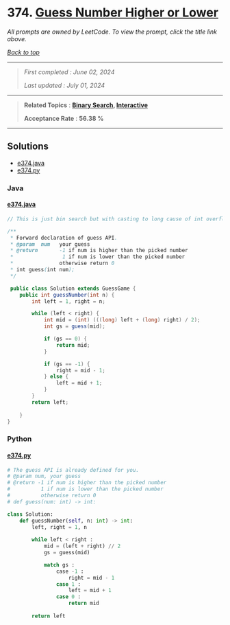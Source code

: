 # 374. [Guess Number Higher or Lower](<https://leetcode.com/problems/guess-number-higher-or-lower>)

*All prompts are owned by LeetCode. To view the prompt, click the title link above.*

*[Back to top](<../README.md>)*

------

> *First completed : June 02, 2024*
>
> *Last updated : July 01, 2024*

------

> **Related Topics** : **[Binary Search](<by_topic/Binary Search.md>), [Interactive](<by_topic/Interactive.md>)**
>
> **Acceptance Rate** : **56.38 %**

------

## Solutions

- [e374.java](<../my-submissions/e374.java>)
- [e374.py](<../my-submissions/e374.py>)
### Java
#### [e374.java](<../my-submissions/e374.java>)
```Java
// This is just bin search but with casting to long cause of int overflow lol

/** 
 * Forward declaration of guess API.
 * @param  num   your guess
 * @return 	     -1 if num is higher than the picked number
 *			      1 if num is lower than the picked number
 *               otherwise return 0
 * int guess(int num);
 */

 public class Solution extends GuessGame {
    public int guessNumber(int n) {
        int left = 1, right = n;

        while (left < right) {
            int mid = (int) (((long) left + (long) right) / 2);
            int gs = guess(mid);

            if (gs == 0) {
                return mid;
            }

            if (gs == -1) {
                right = mid - 1;
            } else {
                left = mid + 1;
            }
        }
        return left;
        
    }
}
```

### Python
#### [e374.py](<../my-submissions/e374.py>)
```Python
# The guess API is already defined for you.
# @param num, your guess
# @return -1 if num is higher than the picked number
#          1 if num is lower than the picked number
#          otherwise return 0
# def guess(num: int) -> int:

class Solution:
    def guessNumber(self, n: int) -> int:
        left, right = 1, n
        
        while left < right :
            mid = (left + right) // 2
            gs = guess(mid)

            match gs :
                case -1 :
                    right = mid - 1
                case 1 :
                    left = mid + 1
                case 0 :
                    return mid
        
        return left
```

